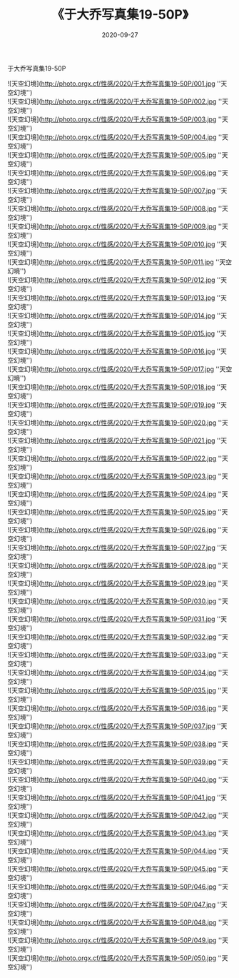 ﻿---
layout: post
title:  《于大乔写真集19-50P》
date:   2020-09-27
img: http://photo.orgx.cf/性感/2020/于大乔写真集19-50P/000.jpg
categories: [美女, 性感, 泳衣]
---

于大乔写真集19-50P



![天空幻境](http://photo.orgx.cf/性感/2020/于大乔写真集19-50P/001.jpg ''天空幻境'') <br>
![天空幻境](http://photo.orgx.cf/性感/2020/于大乔写真集19-50P/002.jpg ''天空幻境'') <br>
![天空幻境](http://photo.orgx.cf/性感/2020/于大乔写真集19-50P/003.jpg ''天空幻境'') <br>
![天空幻境](http://photo.orgx.cf/性感/2020/于大乔写真集19-50P/004.jpg ''天空幻境'') <br>
![天空幻境](http://photo.orgx.cf/性感/2020/于大乔写真集19-50P/005.jpg ''天空幻境'') <br>
![天空幻境](http://photo.orgx.cf/性感/2020/于大乔写真集19-50P/006.jpg ''天空幻境'') <br>
![天空幻境](http://photo.orgx.cf/性感/2020/于大乔写真集19-50P/007.jpg ''天空幻境'') <br>
![天空幻境](http://photo.orgx.cf/性感/2020/于大乔写真集19-50P/008.jpg ''天空幻境'') <br>
![天空幻境](http://photo.orgx.cf/性感/2020/于大乔写真集19-50P/009.jpg ''天空幻境'') <br>
![天空幻境](http://photo.orgx.cf/性感/2020/于大乔写真集19-50P/010.jpg ''天空幻境'') <br>
![天空幻境](http://photo.orgx.cf/性感/2020/于大乔写真集19-50P/011.jpg ''天空幻境'') <br>
![天空幻境](http://photo.orgx.cf/性感/2020/于大乔写真集19-50P/012.jpg ''天空幻境'') <br>
![天空幻境](http://photo.orgx.cf/性感/2020/于大乔写真集19-50P/013.jpg ''天空幻境'') <br>
![天空幻境](http://photo.orgx.cf/性感/2020/于大乔写真集19-50P/014.jpg ''天空幻境'') <br>
![天空幻境](http://photo.orgx.cf/性感/2020/于大乔写真集19-50P/015.jpg ''天空幻境'') <br>
![天空幻境](http://photo.orgx.cf/性感/2020/于大乔写真集19-50P/016.jpg ''天空幻境'') <br>
![天空幻境](http://photo.orgx.cf/性感/2020/于大乔写真集19-50P/017.jpg ''天空幻境'') <br>
![天空幻境](http://photo.orgx.cf/性感/2020/于大乔写真集19-50P/018.jpg ''天空幻境'') <br>
![天空幻境](http://photo.orgx.cf/性感/2020/于大乔写真集19-50P/019.jpg ''天空幻境'') <br>
![天空幻境](http://photo.orgx.cf/性感/2020/于大乔写真集19-50P/020.jpg ''天空幻境'') <br>
![天空幻境](http://photo.orgx.cf/性感/2020/于大乔写真集19-50P/021.jpg ''天空幻境'') <br>
![天空幻境](http://photo.orgx.cf/性感/2020/于大乔写真集19-50P/022.jpg ''天空幻境'') <br>
![天空幻境](http://photo.orgx.cf/性感/2020/于大乔写真集19-50P/023.jpg ''天空幻境'') <br>
![天空幻境](http://photo.orgx.cf/性感/2020/于大乔写真集19-50P/024.jpg ''天空幻境'') <br>
![天空幻境](http://photo.orgx.cf/性感/2020/于大乔写真集19-50P/025.jpg ''天空幻境'') <br>
![天空幻境](http://photo.orgx.cf/性感/2020/于大乔写真集19-50P/026.jpg ''天空幻境'') <br>
![天空幻境](http://photo.orgx.cf/性感/2020/于大乔写真集19-50P/027.jpg ''天空幻境'') <br>
![天空幻境](http://photo.orgx.cf/性感/2020/于大乔写真集19-50P/028.jpg ''天空幻境'') <br>
![天空幻境](http://photo.orgx.cf/性感/2020/于大乔写真集19-50P/029.jpg ''天空幻境'') <br>
![天空幻境](http://photo.orgx.cf/性感/2020/于大乔写真集19-50P/030.jpg ''天空幻境'') <br>
![天空幻境](http://photo.orgx.cf/性感/2020/于大乔写真集19-50P/031.jpg ''天空幻境'') <br>
![天空幻境](http://photo.orgx.cf/性感/2020/于大乔写真集19-50P/032.jpg ''天空幻境'') <br>
![天空幻境](http://photo.orgx.cf/性感/2020/于大乔写真集19-50P/033.jpg ''天空幻境'') <br>
![天空幻境](http://photo.orgx.cf/性感/2020/于大乔写真集19-50P/034.jpg ''天空幻境'') <br>
![天空幻境](http://photo.orgx.cf/性感/2020/于大乔写真集19-50P/035.jpg ''天空幻境'') <br>
![天空幻境](http://photo.orgx.cf/性感/2020/于大乔写真集19-50P/036.jpg ''天空幻境'') <br>
![天空幻境](http://photo.orgx.cf/性感/2020/于大乔写真集19-50P/037.jpg ''天空幻境'') <br>
![天空幻境](http://photo.orgx.cf/性感/2020/于大乔写真集19-50P/038.jpg ''天空幻境'') <br>
![天空幻境](http://photo.orgx.cf/性感/2020/于大乔写真集19-50P/039.jpg ''天空幻境'') <br>
![天空幻境](http://photo.orgx.cf/性感/2020/于大乔写真集19-50P/040.jpg ''天空幻境'') <br>
![天空幻境](http://photo.orgx.cf/性感/2020/于大乔写真集19-50P/041.jpg ''天空幻境'') <br>
![天空幻境](http://photo.orgx.cf/性感/2020/于大乔写真集19-50P/042.jpg ''天空幻境'') <br>
![天空幻境](http://photo.orgx.cf/性感/2020/于大乔写真集19-50P/043.jpg ''天空幻境'') <br>
![天空幻境](http://photo.orgx.cf/性感/2020/于大乔写真集19-50P/044.jpg ''天空幻境'') <br>
![天空幻境](http://photo.orgx.cf/性感/2020/于大乔写真集19-50P/045.jpg ''天空幻境'') <br>
![天空幻境](http://photo.orgx.cf/性感/2020/于大乔写真集19-50P/046.jpg ''天空幻境'') <br>
![天空幻境](http://photo.orgx.cf/性感/2020/于大乔写真集19-50P/047.jpg ''天空幻境'') <br>
![天空幻境](http://photo.orgx.cf/性感/2020/于大乔写真集19-50P/048.jpg ''天空幻境'') <br>
![天空幻境](http://photo.orgx.cf/性感/2020/于大乔写真集19-50P/049.jpg ''天空幻境'') <br>
![天空幻境](http://photo.orgx.cf/性感/2020/于大乔写真集19-50P/050.jpg ''天空幻境'') <br>